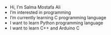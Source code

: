 - Hi, I’m Salma Mostafa Ali
- I’m interested in programming
- I’m currently learning C programming language
- I want to learn Python programming language
- I want to learn C++ and Arduino C
